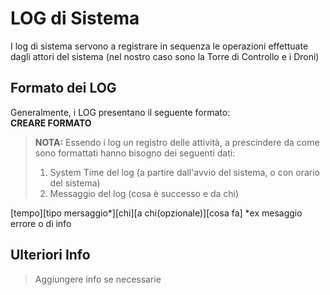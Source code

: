 # LOG di Sistema
I log di sistema servono a registrare in sequenza le operazioni effettuate dagli attori del sistema (nel nostro caso sono la Torre di Controllo e i Droni)
## Formato dei LOG
Generalmente, i LOG presentano il seguente formato:\
**CREARE FORMATO**

> **NOTA:** Essendo i log un registro delle attività, a prescindere da come sono formattati hanno bisogno dei seguenti dati:
> 1. System Time del log (a partire dall'avvio del sistema, o con orario del sistema)
> 2. Messaggio del log (cosa è successo e da chi)

[tempo][tipo mersaggio*][chi][a chi(opzionale)][cosa fa]
*ex mesaggio errore o di info


## Ulteriori Info
> Aggiungere info se necessarie
